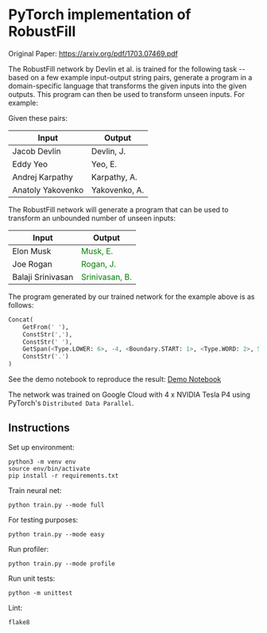 # PyTorch implementation of RobustFill

Original Paper: https://arxiv.org/pdf/1703.07469.pdf

The RobustFill network by Devlin et al. is trained for the following task -- based on a few example input-output string pairs, generate a program in a domain-specific language that transforms the given inputs into the given outputs.
This program can then be used to transform unseen inputs. For example:

Given these pairs:

| Input              | Output        |
| ------------------ | ------------- |
| Jacob Devlin       | Devlin, J.    |
| Eddy Yeo           | Yeo, E.       |
| Andrej Karpathy    | Karpathy, A.  |
| Anatoly Yakovenko  | Yakovenko, A. |

The RobustFill network will generate a program that can be used to transform an unbounded number of unseen inputs:


| Input             | Output                                    |
| ----------------- | ----------------------------------------- |
| Elon Musk         | <font color="green">Musk, E.</font>       |
| Joe Rogan         | <font color="green">Rogan, J.</font>      |
| Balaji Srinivasan | <font color="green">Srinivasan, B.</font> |

The program generated by our trained network for the example above is as follows:

```python
Concat(
    GetFrom(' '),
    ConstStr(','),
    ConstStr(' '),
    GetSpan(<Type.LOWER: 6>, -4, <Boundary.START: 1>, <Type.WORD: 2>, 5, <Boundary.END: 2>),
    ConstStr('.')
)
```

See the demo notebook to reproduce the result: [Demo Notebook](demo.ipynb)

The network was trained on Google Cloud with 4 x NVIDIA Tesla P4 using PyTorch's `Distributed Data Parallel`.

## Instructions

Set up environment:

```
python3 -m venv env
source env/bin/activate
pip install -r requirements.txt
```

Train neural net:

```
python train.py --mode full
```

For testing purposes:

```
python train.py --mode easy
```

Run profiler:

```
python train.py --mode profile
```

Run unit tests:

```
python -m unittest
```

Lint:

```
flake8
```
